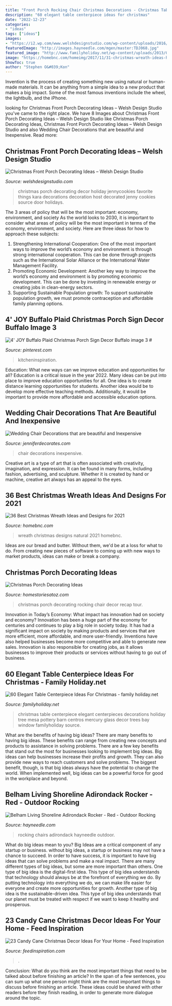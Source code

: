 ```yaml
---
title: "Front Porch Rocking Chair Christmas Decorations - Christmas Table Centerpiece Elegant Centerpieces Decorations Holiday Tree Mesa Pottery Barn Centros Mercury Glass Decor Trees Bay Window Familyholiday Source"
description: "60 elegant table centerpiece ideas for christmas"
date: "2022-12-23"
categories:
- "ideas"
tags: ["ideas"]
images:
- "https://i2.wp.com/www.welshdesignstudio.com/wp-content/uploads/2016/12/karaspartyideas.jpg?resize=683%2C1024&amp;ssl=1"
featuredImage: "http://images.hayneedle.com/mgen/master:TDJ068.jpg"
featured_image: "http://www.familyholiday.net/wp-content/uploads/2013/09/Elegant-Table-Centerpiece-Ideas-For-Christmas-2013-2.jpg"
image: "https://homebnc.com/homeimg/2017/11/31-christmas-wreath-ideas-homebnc.jpg"
ShowToc: true
author: "Stephen O&#039;Kon"
---
```



Invention is the process of creating something new using natural or human-made materials. It can be anything from a simple idea to a new product that makes a big impact. Some of the most famous inventions include the wheel, the lightbulb, and the iPhone.

	

		
looking for Christmas Front Porch Decorating Ideas – Welsh Design Studio you've came to the right place. We have 8 Images about Christmas Front Porch Decorating Ideas – Welsh Design Studio like Christmas Porch Decorating Ideas, Christmas Front Porch Decorating Ideas – Welsh Design Studio and also Wedding Chair Decorations that are beautiful and Inexpensive. Read more:
		
    
## Christmas Front Porch Decorating Ideas – Welsh Design Studio

<img loading=lazy src="https://i2.wp.com/www.welshdesignstudio.com/wp-content/uploads/2016/12/karaspartyideas.jpg?resize=683%2C1024&amp;ssl=1" onerror="this.onerror=null;this.src='https://tse3.mm.bing.net/th?id=OIP.IWmp3agEeAgKFMBJ_bXYIQHaLG&amp;pid=15.1';" alt="Christmas Front Porch Decorating Ideas – Welsh Design Studio">

_Source: welshdesignstudio.com_

>christmas porch decorating decor holiday jennycookies favorite things kara decorations decoration host decorated jenny cookies source door holidays. 

	

The 3 areas of policy that will be the most important: economy, environment, and society
As the world looks to 2030, it is important to consider what areas of policy will be the most important in terms of the economy, environment, and society. Here are three ideas for how to approach these subjects: 
1. Strengthening International Cooperation: One of the most important ways to improve the world’s economy and environment is through strong international cooperation. This can be done through projects such as the International Solar Alliance or the International Water Management Facility. 
2. Promoting Economic Development: Another key way to improve the world’s economy and environment is by promoting economic development. This can be done by investing in renewable energy or creating jobs in clean-energy sectors. 
3. Supporting Sustainable Population growth: To support sustainable population growth, we must promote contraception and affordable family planning options.

    
## 4&#039; JOY Buffalo Plaid Christmas Porch Sign Decor Buffalo Image 3 #

<img loading=lazy src="https://i.pinimg.com/originals/09/ba/9f/09ba9f30d0360e7d854022a77f7e744e.jpg" onerror="this.onerror=null;this.src='https://tse1.mm.bing.net/th?id=OIP.nIvzeVqPZxlyNIVsCx_atAHaJ4&amp;pid=15.1';" alt="4&#039; JOY Buffalo Plaid Christmas Porch Sign Decor Buffalo image 3 #">

_Source: pinterest.com_

>kitcheninspiration. 

	

Education: What new ways can we improve education and opportunities for all?
Education is a critical issue in the year 2022. Many ideas can be put into place to improve education opportunities for all. One idea is to create distance learning opportunities for students. Another idea would be to develop more effective teaching methods. Additionally, it would be important to provide more affordable and accessible education options.

    
## Wedding Chair Decorations That Are Beautiful And Inexpensive

<img loading=lazy src="https://i1.wp.com/jenniferdecorates.com/wp-content/uploads/wedding-chair-decorations-new.jpg?fit=325%2C452" onerror="this.onerror=null;this.src='https://tse4.mm.bing.net/th?id=OIP.yyGCB60BHOTziKjH4JIgSwAAAA&amp;pid=15.1';" alt="Wedding Chair Decorations that are beautiful and Inexpensive">

_Source: jenniferdecorates.com_

>chair decorations inexpensive. 

	

Creative art is a type of art that is often associated with creativity, imagination, and expression. It can be found in many forms, including fashion, advertising, and sculpture. Whether it is created by hand or machine, creative art always has an appeal to the eyes.

    
## 36 Best Christmas Wreath Ideas And Designs For 2021

<img loading=lazy src="https://homebnc.com/homeimg/2017/11/31-christmas-wreath-ideas-homebnc.jpg" onerror="this.onerror=null;this.src='https://tse2.mm.bing.net/th?id=OIP.ZV9J_xHUADhS_jUer4-_KgHaJ4&amp;pid=15.1';" alt="36 Best Christmas Wreath Ideas and Designs for 2021">

_Source: homebnc.com_

>wreath christmas designs natural 2021 homebnc. 

	

Ideas are our bread and butter. Without them, we'd be at a loss for what to do. From creating new pieces of software to coming up with new ways to market products, ideas can make or break a company.

    
## Christmas Porch Decorating Ideas

<img loading=lazy src="http://www.homestoriesatoz.com/wp-content/uploads/2015/12/Christmas-porch-decorating-idea-rocking-chair-587x858.png" onerror="this.onerror=null;this.src='https://tse3.mm.bing.net/th?id=OIP.v9DGsCV-Olqdyjip3W4JkgHaK0&amp;pid=15.1';" alt="Christmas Porch Decorating Ideas">

_Source: homestoriesatoz.com_

>christmas porch decorating rocking chair decor recap tour. 

	

Innovation in Today’s Economy: What impact has innovation had on society and economy?
Innovation has been a huge part of the economy for centuries and continues to play a big role in society today. It has had a significant impact on society by making products and services that are more efficient, more affordable, and more user-friendly. Inventions have also helped businesses become more competitive and able to generate new sales. Innovation is also responsible for creating jobs, as it allows businesses to improve their products or services without having to go out of business.

    
## 60 Elegant Table Centerpiece Ideas For Christmas - Family Holiday.net

<img loading=lazy src="http://www.familyholiday.net/wp-content/uploads/2013/09/Elegant-Table-Centerpiece-Ideas-For-Christmas-2013-2.jpg" onerror="this.onerror=null;this.src='https://tse1.mm.bing.net/th?id=OIP.r2PZy-wIcPhCRQRVXU9eKQHaGq&amp;pid=15.1';" alt="60 Elegant Table Centerpiece Ideas For Christmas - family holiday.net">

_Source: familyholiday.net_

>christmas table centerpiece elegant centerpieces decorations holiday tree mesa pottery barn centros mercury glass decor trees bay window familyholiday source. 

	

What are the benefits of having big ideas?
There are many benefits to having big ideas. These benefits can range from creating new concepts and products to assistance in solving problems. There are a few key benefits that stand out the most for businesses looking to implement big ideas. 
Big ideas can help businesses increase their profits and growth. They can also provide new ways to reach customers and solve problems. The biggest benefit, though, is that big ideas always have the potential to change the world. When implemented well, big ideas can be a powerful force for good in the workplace and beyond.

    
## Belham Living Shoreline Adirondack Rocker - Red - Outdoor Rocking

<img loading=lazy src="http://images.hayneedle.com/mgen/master:TDJ068.jpg" onerror="this.onerror=null;this.src='https://tse2.mm.bing.net/th?id=OIP.2L4RogS8jJ3IwPwGKVjmmgHaHa&amp;pid=15.1';" alt="Belham Living Shoreline Adirondack Rocker - Red - Outdoor Rocking">

_Source: hayneedle.com_

>rocking chairs adirondack hayneedle outdoor. 

	

What do big ideas mean to you?
Big Ideas are a critical component of any startup or business. without big ideas, a startup or business may not have a chance to succeed. In order to have success, it is important to have big ideas that can solve problems and make a real impact. There are many different types of big ideas, but some are more important than others.
One type of big idea is the digital-first idea. This type of big idea understands that technology should always be at the forefront of everything we do. By putting technology into everything we do, we can make life easier for everyone and create more opportunities for growth. Another type of big idea is the sustainable-driven idea. This type of big idea understands that our planet must be treated with respect if we want to keep it healthy and prosperous.

    
## 23 Candy Cane Christmas Decor Ideas For Your Home - Feed Inspiration

<img loading=lazy src="https://www.feedinspiration.com/wp-content/uploads/2016/09/Candy-Cane-Christmas-Table-Decoration.jpg" onerror="this.onerror=null;this.src='https://tse4.mm.bing.net/th?id=OIP.teSt7Elfwlq7_cS8gG85UwHaLg&amp;pid=15.1';" alt="23 Candy Cane Christmas Decor Ideas For Your Home - Feed Inspiration">

_Source: feedinspiration.com_

>. 

	

Conclusion: What do you think are the most important things that need to be talked about before finishing an article?
In the span of a few sentences, you can sum up what one person might think are the most important things to discuss before finishing an article. These ideas could be shared with other readers before they finish reading, in order to generate more dialogue around the topic.

